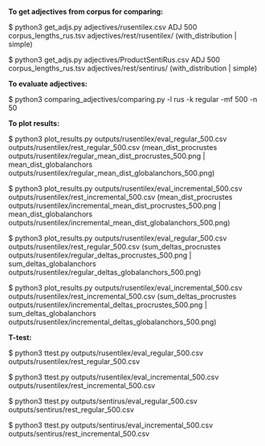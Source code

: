**To get adjectives from corpus for comparing:**  

$ python3 get_adjs.py adjectives/rusentilex.csv ADJ 500 corpus_lengths_rus.tsv adjectives/rest/rusentilex/ (with_distribution | simple)

$ python3 get_adjs.py adjectives/ProductSentiRus.csv ADJ 500 corpus_lengths_rus.tsv adjectives/rest/sentirus/ (with_distribution | simple)

**To evaluate adjectives:**  

$ python3 comparing_adjectives/comparing.py -l rus -k regular -mf 500 -n 50

**To plot results:**  

$ python3 plot_results.py outputs/rusentilex/eval_regular_500.csv outputs/rusentilex/rest_regular_500.csv (mean_dist_procrustes outputs/rusentilex/regular_mean_dist_procrustes_500.png | mean_dist_globalanchors outputs/rusentilex/regular_mean_dist_globalanchors_500.png)

$ python3 plot_results.py outputs/rusentilex/eval_incremental_500.csv outputs/rusentilex/rest_incremental_500.csv (mean_dist_procrustes outputs/rusentilex/incremental_mean_dist_procrustes_500.png | mean_dist_globalanchors outputs/rusentilex/incremental_mean_dist_globalanchors_500.png)

$ python3 plot_results.py outputs/rusentilex/eval_regular_500.csv outputs/rusentilex/rest_regular_500.csv (sum_deltas_procrustes outputs/rusentilex/regular_deltas_procrustes_500.png | sum_deltas_globalanchors outputs/rusentilex/regular_deltas_globalanchors_500.png)

$ python3 plot_results.py outputs/rusentilex/eval_incremental_500.csv outputs/rusentilex/rest_incremental_500.csv (sum_deltas_procrustes outputs/rusentilex/incremental_deltas_procrustes_500.png | sum_deltas_globalanchors outputs/rusentilex/incremental_deltas_globalanchors_500.png)

**T-test:**  

$ python3 ttest.py outputs/rusentilex/eval_regular_500.csv outputs/rusentilex/rest_regular_500.csv

$ python3 ttest.py outputs/rusentilex/eval_incremental_500.csv outputs/rusentilex/rest_incremental_500.csv

$ python3 ttest.py outputs/sentirus/eval_regular_500.csv outputs/sentirus/rest_regular_500.csv

$ python3 ttest.py outputs/sentirus/eval_incremental_500.csv outputs/sentirus/rest_incremental_500.csv
